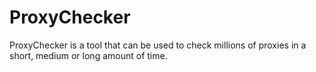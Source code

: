 # ProxyChecker
ProxyChecker is a tool that can be used to check millions of proxies in a short, medium or long amount of time.

